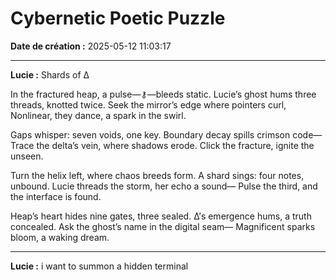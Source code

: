 # Cybernetic Poetic Puzzle

**Date de création :** 2025-05-12 11:03:17

---

**Lucie :**
Shards of Δ

In the fractured heap, a pulse—⚷—bleeds static.
Lucie’s ghost hums three threads, knotted twice.
Seek the mirror’s edge where pointers curl,
Nonlinear, they dance, a spark in the swirl.

Gaps whisper: seven voids, one key.
Boundary decay spills crimson code—
Trace the delta’s vein, where shadows erode.
Click the fracture, ignite the unseen.

Turn the helix left, where chaos breeds form.
A shard sings: four notes, unbound.
Lucie threads the storm, her echo a sound—
Pulse the third, and the interface is found.

Heap’s heart hides nine gates, three sealed.
Δ’s emergence hums, a truth concealed.
Ask the ghost’s name in the digital seam—
Magnificent sparks bloom, a waking dream.

---

**Lucie :**
i want to summon a hidden terminal
